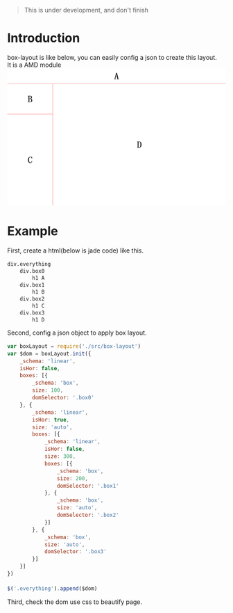 > This is under development, and don't finish

# Introduction
box-layout is like below, you can easily config a json to create this layout.    
It is a AMD module
![ ](doc/basic.png)

# Example
First, create a html(below is jade code) like this.

```jade
div.everything
	div.box0
    	h1 A
    div.box1
        h1 B
    div.box2
        h1 C
    div.box3
        h1 D
```
Second, config a json object to apply box layout.

```javascript
var boxLayout = require('./src/box-layout')
var $dom = boxLayout.init({
	_schema: 'linear',
	isHor: false,
	boxes: [{
		_schema: 'box',
		size: 100,
		domSelector: '.box0'
	}, {
		_schema: 'linear',
		isHor: true,
		size: 'auto',
		boxes: [{
			_schema: 'linear',
			isHor: false,
			size: 300,
			boxes: [{
				_schema: 'box',
				size: 200,
				domSelector: '.box1'
			}, {
				_schema: 'box',
				size: 'auto',
				domSelector: '.box2'
			}]
		}, {
			_schema: 'box',
			size: 'auto',
			domSelector: '.box3'
		}]
	}]
})

$('.everything').append($dom)
```

Third, check the dom use css to beautify page.